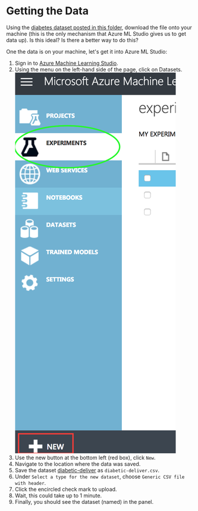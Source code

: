 # Getting the Data
Using the [diabetes dataset posted in this folder](dataset_diab/diabetic-deliver.csv), download the file onto your machine (this
is the only mechanism that Azure ML Studio gives us to get data up). Is this ideal? Is there a better way to do this?

One the data is on your machine, let's get it into Azure ML Studio:

1. Sign in to [Azure Machine Learning Studio](https://studio.azureml.net/).
2. Using the menu on the left-hand side of the page, click on Datasets.
![datasets](images/experiments.png)
3. Use the new button at the bottom left (red box), click `New`.
4. Navigate to the location where the data was saved. 
5. Save the dataset [diabetic-deliver](dataset_diab/diabetic-deliver.csv) as `diabetic-deliver.csv`.
6. Under `Select a type for the new dataset`, choose `Generic CSV file with header`.
7. Click the encircled check mark to upload.
8. Wait, this could take up to 1 minute.
9. Finally, you should see the dataset (named) in the panel.
